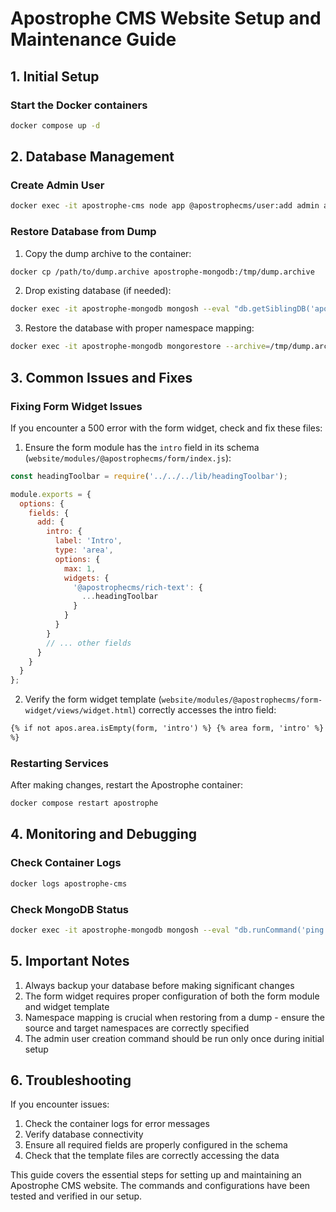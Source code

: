 # Apostrophe CMS Website Setup and Maintenance Guide

## 1. Initial Setup

### Start the Docker containers

```bash
docker compose up -d
```

## 2. Database Management

### Create Admin User

```bash
docker exec -it apostrophe-cms node app @apostrophecms/user:add admin admin
```

### Restore Database from Dump

1. Copy the dump archive to the container:

```bash
docker cp /path/to/dump.archive apostrophe-mongodb:/tmp/dump.archive
```

2. Drop existing database (if needed):

```bash
docker exec -it apostrophe-mongodb mongosh --eval "db.getSiblingDB('apostrophe').dropDatabase()"
```

3. Restore the database with proper namespace mapping:

```bash
docker exec -it apostrophe-mongodb mongorestore --archive=/tmp/dump.archive --drop --nsFrom="a3-snf.*" --nsTo="apostrophe.*" --nsFrom="a3-boilerplate.*" --nsTo="apostrophe.*"
```

## 3. Common Issues and Fixes

### Fixing Form Widget Issues

If you encounter a 500 error with the form widget, check and fix these files:

1. Ensure the form module has the `intro` field in its schema (`website/modules/@apostrophecms/form/index.js`):

```javascript
const headingToolbar = require('../../../lib/headingToolbar');

module.exports = {
  options: {
    fields: {
      add: {
        intro: {
          label: 'Intro',
          type: 'area',
          options: {
            max: 1,
            widgets: {
              '@apostrophecms/rich-text': {
                ...headingToolbar
              }
            }
          }
        }
        // ... other fields
      }
    }
  }
};
```

2. Verify the form widget template (`website/modules/@apostrophecms/form-widget/views/widget.html`) correctly accesses the intro field:

```html
{% if not apos.area.isEmpty(form, 'intro') %} {% area form, 'intro' %} {% endif
%}
```

### Restarting Services

After making changes, restart the Apostrophe container:

```bash
docker compose restart apostrophe
```

## 4. Monitoring and Debugging

### Check Container Logs

```bash
docker logs apostrophe-cms
```

### Check MongoDB Status

```bash
docker exec -it apostrophe-mongodb mongosh --eval "db.runCommand('ping').ok"
```

## 5. Important Notes

1. Always backup your database before making significant changes
2. The form widget requires proper configuration of both the form module and widget template
3. Namespace mapping is crucial when restoring from a dump - ensure the source and target namespaces are correctly specified
4. The admin user creation command should be run only once during initial setup

## 6. Troubleshooting

If you encounter issues:

1. Check the container logs for error messages
2. Verify database connectivity
3. Ensure all required fields are properly configured in the schema
4. Check that the template files are correctly accessing the data

This guide covers the essential steps for setting up and maintaining an Apostrophe CMS website. The commands and configurations have been tested and verified in our setup.
